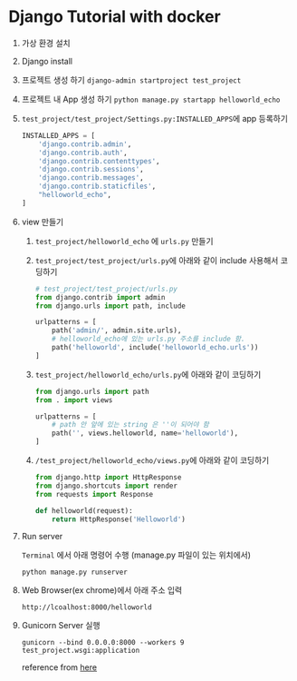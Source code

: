 # Django Tutorial with docker

1. 가상 환경 설치 

2. Django install 

3. 프로젝트 생성 하기 
   `django-admin startproject test_project`

4. 프로젝트 내 App 생성 하기 
   `python manage.py startapp helloworld_echo`

5. `test_project/test_project/Settings.py:INSTALLED_APPS`에 app 등록하기

   ```python
   INSTALLED_APPS = [
       'django.contrib.admin',
       'django.contrib.auth',
       'django.contrib.contenttypes',
       'django.contrib.sessions',
       'django.contrib.messages',
       'django.contrib.staticfiles',
       "helloworld_echo",
   ]
   ```

6. view 만들기 

   1. `test_project/helloworld_echo` 에 `urls.py` 만들기 

   2. `test_project/test_project/urls.py`에 아래와 같이 include 사용해서 코딩하기 

      ```python
      # test_project/test_project/urls.py
      from django.contrib import admin
      from django.urls import path, include
      
      urlpatterns = [
          path('admin/', admin.site.urls),
          # helloworld_echo에 있는 urls.py 주소를 include 함. 
          path('helloworld', include('helloworld_echo.urls'))
      ]
      ```

   3. `test_project/helloworld_echo/urls.py`에 아래와 같이 코딩하기

      ```python
      from django.urls import path
      from . import views
      
      urlpatterns = [
          # path 안 앞에 있는 string 은 ''이 되어야 함
          path('', views.helloworld, name='helloworld'),
      ]
      ```

   4. `/test_project/helloworld_echo/views.py`에 아래와 같이 코딩하기

      ```python
      from django.http import HttpResponse
      from django.shortcuts import render
      from requests import Response
      
      def helloworld(request):
          return HttpResponse('Helloworld')
      
      ```

7. Run server 

   `Terminal` 에서 아래 명령어 수행 (manage.py 파일이 있는 위치에서)

   ```shell
   python manage.py runserver
   ```

8. Web Browser(ex chrome)에서 아래 주소 입력 

   ```
   http://lcoalhost:8000/helloworld
   ```

9. Gunicorn Server 실행 

   ```
   gunicorn --bind 0.0.0.0:8000 --workers 9 test_project.wsgi:application
   ```

   reference from [here](http://hell0-world.com/architecture/2020/05/10/gunicorn.html)

